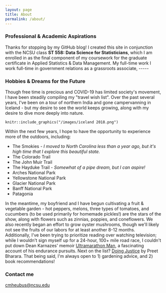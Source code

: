 ```yaml
---
layout: page
title: About
permalink: /about/
---
```


### Professional & Academic Aspirations

Thanks for stopping by my GitHub blog! I created this site in conjunction with the NCSU class **ST 558: Data Science for Statisticians**, which I am enrolled in as the final component of my coursework for the graduate certificate in Applied Statistics & Data Management. My full-time work I work full-time in government relations as a grassroots associate, -----

### Hobbies & Dreams for the Future

Though free time is precious and COVID-19 has limited society's movement, I have been steadily compiling my "travel wish list". Over the past several years, I've been on a tour of northern India and gone campervanning in Iceland - but my desire to see the world keeps growing, along with my desire to dive more deeply into nature. 


```{r Image Details, graphics, echo=FALSE}
knitr::include_graphics("/images/iceland 2018.png")
```


Within the next few years, I hope to have the opportunity to experience more of the outdoors, including: 

* The Smokies *- I moved to North Carolina less than a year ago, but it's high time that I explore this beautiful state.*
* The Colorado Trail 
* The John Muir Trail 
* The Hayduke Trail *- Somewhat of a pipe dream, but I can aspire!*
* Arches National Park
* Yellowstone National Park
* Glacier National Park
* Banff National Park
* Patagonia 

In the meantime, my boyfriend and I have begun cultivating a fruit & vegetable garden - hot peppers, melons, three types of tomatoes, and cucumbers (to be used primarily for homemade pickles!) are the stars of the show, along with flowers such as zinnias, poppies, and coneflowers. We also recently began an effort to grow oyster mushrooms, though we'll likely not see the fruits of our labors for at least another 8-12 months. Additionally, I've been trying to prioritize reading over watching television; while I wouldn't sign myself up for a 24-hour, 100+ mile road race, I couldn't put down Dean Karnazes' memoir [Ultramarathon Man](https://www.goodreads.com/book/show/87632.Ultramarathon_Man), a fascinating account of his endurance pursuits. Next on the list? [Doing Justice](https://www.goodreads.com/en/book/show/43166269-doing-justice) by Preet Bharara. That being said, I'm always open to 1) gardening advice, and 2) book recommendations! 

### Contact me

[cmheubus@ncsu.edu](mailto:cmheubus@ncsu.edu)
